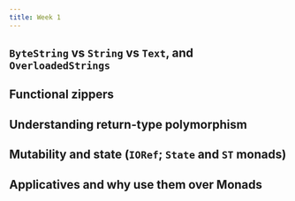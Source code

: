 ```yaml
---
title: Week 1
---
```


## `ByteString` vs `String` vs `Text`, and `OverloadedStrings`

## Functional zippers

## Understanding return-type polymorphism

## Mutability and state (`IORef`; `State` and `ST` monads)

## Applicatives and why use them over Monads
